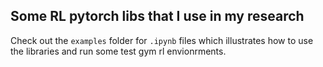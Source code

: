 ## Some RL pytorch libs that I use in my research ##

Check out the `examples` folder for `.ipynb` files which illustrates how to 
use the libraries and run some test gym rl envionrments. 
